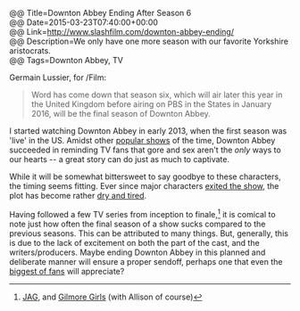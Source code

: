 @@ Title=Downton Abbey Ending After Season 6  
@@ Date=2015-03-23T07:40:00+00:00  
@@ Link=http://www.slashfilm.com/downton-abbey-ending/  
@@ Description=We only have one more season with our favorite Yorkshire aristocrats.  
@@ Tags=Downton Abbey, TV  

Germain Lussier, for /Film:
>Word has come down that season six, which will air later this year in the United Kingdom before airing on PBS in the States in January 2016, will be the final season of Downton Abbey.

I started watching Downton Abbey in early 2013, when the first season was 'live' in the US. Amidst other [popular shows][wikipedia] of the time, Downton Abbey succeeded in reminding TV fans that gore and sex aren't the *only* ways to our hearts -- a great story can do just as much to captivate. 

While it will be somewhat bittersweet to say goodbye to these characters, the timing seems fitting. Ever since major characters [exited the show][telegraph], the plot has become rather [dry and tired][celebuzz].

Having followed a few TV series from inception to finale,[^ja] it is comical to note just how often the final season of a show sucks compared to the previous seasons. This can be attributed to many things. But, generally, this is due to the lack of excitement on both the part of the cast, and the writers/producers. Maybe ending Downton Abbey in this planned and deliberate manner will ensure a proper sendoff, perhaps one that even the [biggest of fans][nowmagazine] will appreciate?

[^ja]: [JAG][wikipedia 2], and [Gilmore Girls][wikipedia 3] (with Allison of course)

[celebuzz]: http://www.celebuzz.com/2014-01-09/dan-stevens-apologizes-to-downton-downton-abbey-fans-for-leaving-show/
[nowmagazine]: http://www.nowmagazine.co.uk/celebrity-news/551530/george-clooney-i-love-downton-abbey
[telegraph]: http://www.telegraph.co.uk/culture/tvandradio/downton-abbey/9765334/Dan-Stevens-Why-I-left-Downton-Abbey.html
[wikipedia]: https://en.wikipedia.org/wiki/Game_of_Thrones_(season_3)
[wikipedia 2]: https://en.wikipedia.org/wiki/JAG_%28TV_series%29
[wikipedia 3]: https://en.wikipedia.org/wiki/Gilmore_Girls